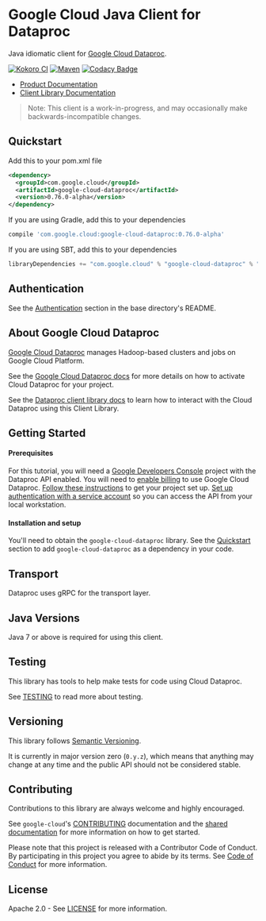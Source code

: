 Google Cloud Java Client for Dataproc
=====================================

Java idiomatic client for [Google Cloud Dataproc][cloud-dataproc].

[![Kokoro CI](http://storage.googleapis.com/cloud-devrel-public/java/badges/google-cloud-java/master.svg)](http://storage.googleapis.com/cloud-devrel-public/java/badges/google-cloud-java/master.html)
[![Maven](https://img.shields.io/maven-central/v/com.google.cloud/google-cloud-dataproc.svg)]( https://img.shields.io/maven-central/v/com.google.cloud/google-cloud-dataproc.svg)
[![Codacy Badge](https://api.codacy.com/project/badge/grade/9da006ad7c3a4fe1abd142e77c003917)](https://www.codacy.com/app/mziccard/google-cloud-java)

- [Product Documentation][dataproc-product-docs]
- [Client Library Documentation][dataproc-client-lib-docs]

> Note: This client is a work-in-progress, and may occasionally
> make backwards-incompatible changes.

Quickstart
----------

[//]: # ({x-version-update-start:google-cloud-dataproc:released})
Add this to your pom.xml file
```xml
<dependency>
  <groupId>com.google.cloud</groupId>
  <artifactId>google-cloud-dataproc</artifactId>
  <version>0.76.0-alpha</version>
</dependency>
```
If you are using Gradle, add this to your dependencies
```Groovy
compile 'com.google.cloud:google-cloud-dataproc:0.76.0-alpha'
```
If you are using SBT, add this to your dependencies
```Scala
libraryDependencies += "com.google.cloud" % "google-cloud-dataproc" % "0.76.0-alpha"
```
[//]: # ({x-version-update-end})

Authentication
--------------

See the [Authentication](https://github.com/googleapis/google-cloud-java#authentication) section in the base directory's README.

About Google Cloud Dataproc
---------------------------

[Google Cloud Dataproc][cloud-dataproc] manages Hadoop-based clusters and jobs on Google Cloud
Platform.

See the [Google Cloud Dataproc docs][cloud-dataproc-quickstart] for more details on how to activate
Cloud Dataproc for your project.

See the [Dataproc client library docs][dataproc-client-lib-docs] to learn how to interact with the
Cloud Dataproc using this Client Library.

Getting Started
---------------
#### Prerequisites
For this tutorial, you will need a
[Google Developers Console](https://console.developers.google.com/) project with the Dataproc API
enabled. You will need to [enable billing](https://support.google.com/cloud/answer/6158867?hl=en) to
use Google Cloud Dataproc.
[Follow these instructions](https://cloud.google.com/resource-manager/docs/creating-managing-projects) to get your
project set up. [Set up authentication with a service account][auth] so you can access the
API from your local workstation.

#### Installation and setup
You'll need to obtain the `google-cloud-dataproc` library.  See the [Quickstart](#quickstart) section
to add `google-cloud-dataproc` as a dependency in your code.

Transport
---------
Dataproc uses gRPC for the transport layer.

Java Versions
-------------

Java 7 or above is required for using this client.

Testing
-------

This library has tools to help make tests for code using Cloud Dataproc.

See [TESTING] to read more about testing.

Versioning
----------

This library follows [Semantic Versioning](http://semver.org/).

It is currently in major version zero (``0.y.z``), which means that anything
may change at any time and the public API should not be considered
stable.

Contributing
------------

Contributions to this library are always welcome and highly encouraged.

See `google-cloud`'s [CONTRIBUTING] documentation and the [shared documentation](https://github.com/googleapis/google-cloud-common/blob/master/contributing/readme.md#how-to-contribute-to-gcloud) for more information on how to get started.

Please note that this project is released with a Contributor Code of Conduct. By participating in this project you agree to abide by its terms. See [Code of Conduct][code-of-conduct] for more information.

License
-------

Apache 2.0 - See [LICENSE] for more information.


[CONTRIBUTING]:https://github.com/googleapis/google-cloud-java/blob/master/CONTRIBUTING.md
[code-of-conduct]:https://github.com/googleapis/google-cloud-java/blob/master/CODE_OF_CONDUCT.md#contributor-code-of-conduct
[LICENSE]: https://github.com/googleapis/google-cloud-java/blob/master/LICENSE
[TESTING]: https://github.com/googleapis/google-cloud-java/blob/master/TESTING.md

[cloud-dataproc]: https://cloud.google.com/dataproc/
[cloud-dataproc-quickstart]: https://cloud.google.com/dataproc/quickstart-console#before-you-begin
[dataproc-product-docs]: https://cloud.google.com/dataproc/docs/
[dataproc-client-lib-docs]: https://googleapis.github.io/google-cloud-java/google-cloud-clients/apidocs/index.html?com/google/cloud/dataproc/v1/package-summary.html
[auth]: https://cloud.google.com/docs/authentication/getting-started

